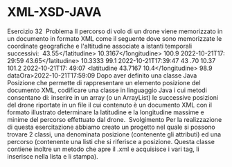 # XML-XSD-JAVA
Esercizio 32 
Problema Il percorso di volo di un drone viene memorizzato in un documento in formato XML come il seguente dove sono memorizzate le coordinate geografiche e l'altitudine associate a istanti temporali successivi: 
<percorso>
  <posizione>
    <latitudine> 43.55</1atitudine>
    <longitudine>10.3167</1ongitudine>
    <altitudine>100.9</altitudine>
    <dataOra>2022-10-21T17: 29:59</dataOra>
  </posizione>
  <posizione>
    <latitudine> 43.65</1atitudine>
    <longitudine> 10.3333</longitudine>
    <altitudine> 99.1</altitudine>
    <dataOra>2022-10-21T17:39:47</dataOra>
  </posizione>
  <posizione>
    <latitudine> 43 .70</latitudine>
    <longitudine>10.37</longitudine>
    <altitudine>101.2</altitudine>
    <dataOra> 2022-10-21T17: 49:07</dataOra>
  </posizione>
  <posizione>
    <latitudine 43.7167</latitudine>
    <longitudine> 10.4</1ongitudine>
    <altitudine> 98.9</altitudine>
    dataOra>2022-10-21T17:59:09</dataOra>
  </posizione>
  </percorso>
  Dopo aver definito una classe Java Posizione che permette di rappresentare un elemento posizione del documento XML, codificare una classe in linguaggio Java i cui metodi consentano di: inserire in un array (o un ArrayList) le successive posizioni del drone riportate in un file il cui contenuto è un documento XML con il formato illustrato determinare la latitudine e la longitudine massime e minime del percorso effettuato dal drone.  Svolgimento Per la realizzazione di questa esercitazione abbiamo creato un progetto nel quale si possono trovare 2 classi, una denominata posizione (contenente gli attributi) ed una percorso (contenente una listi che si riferisce a posizione. Questa classe contiene inoltre un metodo che apre il .xml e acquisisce i vari tag, li inserisce nella lista e li stampa). 
  
